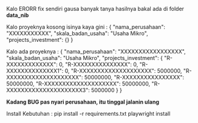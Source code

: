 Kalo ERORR fix sendiri gausa banyak tanya
hasilnya bakal ada di folder **data_nib**

Kalo proyeknya kosong isinya kaya gini :
{
        "nama_perusahaan": "XXXXXXXXXXX",
    "skala_badan_usaha": "Usaha Mikro",
    "projects_investment": {}
}

Kalo ada proyeknya :
{
    "nama_perusahaan": "XXXXXXXXXXXXXXXXX",
    "skala_badan_usaha": "Usaha Mikro",
    "projects_investment": {
        "R-XXXXXXXXXXXXX": 0,
        "R-XXXXXXXXXXXXXXX": 0,
        "R-XXXXXXXXXXXXXX1": 0,
        "R-XXXXXXXXXXXXXXXXXXXX": 5000000,
        "R-XXXXXXXXXXXXXXXXXXXX": 50000000,
        "R-XXXXXXXXXXXXXXXX": 50000000,
        "R-XXXXXXXXXXXXXXXXXXXX": 50000000,
        "R-XXXXXXXXXXXXXXXXXXXXX3": 5000000
    }
}

**Kadang BUG pas nyari perusahaan, itu tinggal jalanin ulang**

Install Kebutuhan :
pip install -r requirements.txt
playwright install
